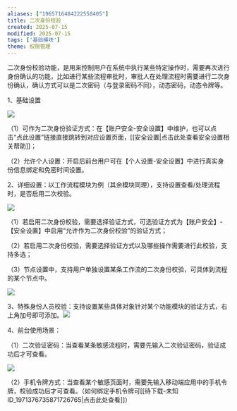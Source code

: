 ```yaml
---
aliases: ["1965716484222558405"]
title: 二次身份校验
created: 2025-07-15
modified: 2025-07-15
tags: ['基础模块']
theme: 权限管理
---
```


二次身份校验功能，是用来控制用户在系统中执行某些特定操作时，需要再次进行身份确认的功能，比如进行某些流程审批时，审批人在处理流程时需要进行二次身份确认，确认方式可以是二次密码（与登录密码不同），动态密码，动态令牌等。

1、基础设置

![](https://myhelpdoc.oss-cn-heyuan.aliyuncs.com/mdimages/29bd018f03e4b2ac45798f9009e403c9.jpg)

（1）可作为二次身份验证方式：在【账户安全-安全设置】中维护，也可以点击“点此设置”链接直接跳转到对应设置页面，[[安全设置|点击此处查看安全设置相关帮助]]；

（2）允许个人设置：开启后前台用户可在【个人设置-安全设置】中进行真实身份信息绑定和免密时间设置。

2、详细设置：以工作流程模块为例（其余模块同理），支持设置查看/处理流程时，是否启用二次校验。

![](https://myhelpdoc.oss-cn-heyuan.aliyuncs.com/mdimages/468601d88a34ff1a9578b8ea97130a3a.jpg)

（1）若启用二次身份校验，需要选择验证方式，可选验证方式为【账户安全】-【安全设置】中启用“允许作为二次身份校验”的验证方式；

（2）若启用二次身份校验，需要选择验证方式以及哪些操作需要进行此校验，支持多选；

（3）节点设置中，支持用户单独设置某条工作流的二次身份校验，可具体到流程的某个节点中。

![](https://myhelpdoc.oss-cn-heyuan.aliyuncs.com/mdimages/e549da6cd5e075dfb613c4de13b7a7d2.jpg)

3、特殊身份人员校验：支持设置某些具体对象针对某个功能模块的验证方式，右上角加号即可添加。![](https://myhelpdoc.oss-cn-heyuan.aliyuncs.com/mdimages/bd3245799ade665afb1ba7e985413e26.jpg)

4、前台使用场景：

（1）二次验证密码：当查看某条敏感流程时，需要先输入二次验证密码，验证成功后才可查看。

![](https://myhelpdoc.oss-cn-heyuan.aliyuncs.com/mdimages/80a6eec37bb5a0326d081edab2fbb37e.jpg)

（2）手机令牌方式：当查看某个敏感页面时，需要先输入移动端应用中的手机令牌，校验成功后才可查看。（如何绑定手机令牌可[[待下载-未知ID_1971376735871726765|点击此处查看]]）

